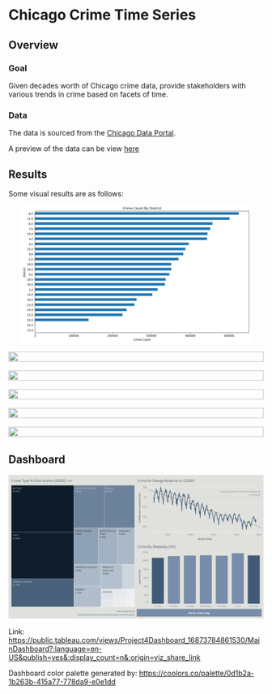 # Chicago Crime Time Series

## Overview

### Goal

Given decades worth of Chicago crime data, provide stakeholders with various trends in crime based on facets of time.

### Data

The data is sourced from the [Chicago Data Portal](https://data.cityofchicago.org/Public-Safety/Crimes-2001-to-Present/ijzp-q8t2).

A preview of the data can be view [here](https://data.cityofchicago.org/Public-Safety/Crimes-2001-to-Present/ijzp-q8t2/data)

## Results

Some visual results are as follows:

<p align="center">
  <img src="/Assets/crime-district.png" width="90%" height="90%">
</p>

<p align="center">
  <img src="/Assets/" width="100%" height="100%">
</p>

<p align="center">
  <img src="/Assets/" width="100%" height="100%">
</p>

<p align="center">
  <img src="/Assets/" width="100%" height="100%">
</p>

<p align="center">
  <img src="/Assets/" width="100%" height="100%">
</p>

<p align="center">
  <img src="/Assets/" width="100%" height="100%">
</p>

## Dashboard

<p align="center">
  <img src="/Assets/Dashboard.png" width="100%" height="100%">
</p>

Link: https://public.tableau.com/views/Project4Dashboard_16873784861530/MainDashboard?:language=en-US&publish=yes&:display_count=n&:origin=viz_share_link

Dashboard color palette generated by: https://coolors.co/palette/0d1b2a-1b263b-415a77-778da9-e0e1dd